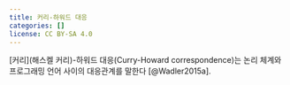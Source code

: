 ```yaml
---
title: 커리-하워드 대응
categories: []
license: CC BY-SA 4.0
---
```


[커리](해스켈 커리)-하워드 대응(Curry-Howard correspondence)는 논리 체계와 프로그래밍 언어 사이의 대응관계를 말한다 [@Wadler2015a].
